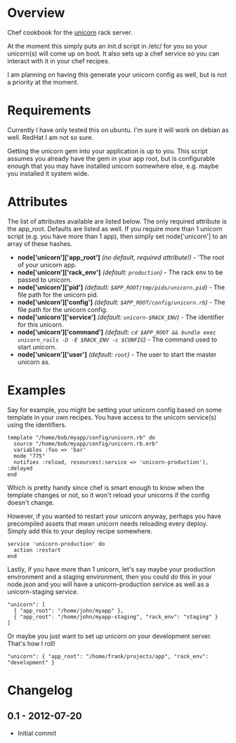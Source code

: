 # Overview #
Chef cookbook for the [unicorn](https://github.com/blog/517-unicorn) rack server.

At the moment this simply puts an init.d script in /etc/ for you so your unicorn(s) will come
up on boot. It also sets up a chef service so you can interact with it in your chef recipes.

I am planning on having this generate your unicorn config as well, but is not a priority at the moment.

# Requirements #
Currently I have only tested this on ubuntu. I'm sure it will work on debian as well. RedHat
I am not so sure.

Getting the unicorn gem into your application is up to you. This script assumes you already have the gem in your app root,
but is configurable enough that you may have installed unicorn somewhere else, e.g. maybe you installed it system wide.

# Attributes #
The list of attributes available are listed below. The only required attribute is the app_root.
Defaults are listed as well. If you require more than 1 unicorn script (e.g. you have more than
1 app), then simply set node['unicorn'] to an array of these hashes.

* **node['unicorn']['app\_root']** _(no default, required attribute!)_ - 'The root of your unicorn app.
* **node['unicorn']['rack\_env']** _(default: `production`)_ - The rack env to be passed to unicorn.
* **node['unicorn']['pid']** _(default: `$APP_ROOT/tmp/pids/unicorn.pid`)_ - The file path for the unicorn pid.
* **node['unicorn']['config']** _(default: `$APP_ROOT/config/unicorn.rb`)_ - The file path for the unicorn config.
* **node['unicorn']['service']** _(default: `unicorn-$RACK_ENV`)_ - The identifier for this unicorn.
* **node['unicorn']['command']** _(default: `cd $APP_ROOT && bundle exec unicorn_rails -D -E $RACK_ENV -c $CONFIG`)_ - The command used to start unicorn.
* **node['unicorn']['user']** _(default: `root`)_ - The user to start the master unicorn as.

# Examples #

Say for example, you might be setting your unicorn config based on some template in your own recipes. You have access
to the unicorn service(s) using the identifiers.

    template "/home/bob/myapp/config/unicorn.rb" do
      source "/home/bob/myapp/config/unicorn.rb.erb"
      variables :foo => 'bar'
      mode "775"
      notifies :reload, resources(:service => 'unicorn-production'), :delayed
    end

Which is pretty handy since chef is smart enough to know when the template changes or not, so it won't
reload your unicorns if the config doesn't change.

However, if you wanted to restart your unicorn anyway, perhaps you have precompiled assets
that mean unicorn needs reloading every deploy. Simply add this to your deploy recipe somewhere.

    service 'unicorn-production' do
      action :restart
    end

Lastly, if you have more than 1 unicorn, let's say maybe your production environment and a staging
environment, then you could do this in your node.json and you will have a unicorn-production service
as well as a unicorn-staging service.

    "unicorn": [
      { "app_root": "/home/john/myapp" },
      { "app_root": "/home/john/myapp-staging", "rack_env": "staging" }
    ]

Or maybe you just want to set up unicorn on your development server. That's how I roll!

    "unicorn": { "app_root": "/home/frank/projects/app", "rack_env": "development" }

# Changelog #
## 0.1 - 2012-07-20 ##
 * Initial commit
